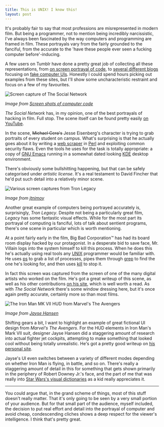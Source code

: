 ```yaml
---
title: This is UNIX! I know this!
layout: post
---
```


<p class="lead">It's probably fair to say that most professions are misrepresented in modern film. But being a programmer, not to mention being incredibly narcissistic, I've always been fascinated by the way computers and programming are framed in film. These portrayals vary from the fairly grounded to the fanciful, from the accurate to the 'have these people ever seen a fucking computer before'-inducing.</p>

A few users on Tumblr have done a pretty great job of collecting all these representations, from [on screen portrayal of code](http://moviecode.tumblr.com), to [several different blogs](http://accessmaincomputerfile.net) focusing on [fake computer UIs](http://fakeui.tumblr.com). Honestly I could spend hours picking out examples from these sites, but I'll show some uncharacteristic restraint and focus on a few of my favourites.

![Screen capture of _The Social Network_](http://25.media.tumblr.com/afa881477c33c749f5a86464b62cc385/tumblr_myvdi1KcjS1tognpro1_1280.png)

_Image from [Screen shots of computer code](http://moviecode.tumblr.com/post/72188619673/theres-quite-a-bit-of-code-in-the-social-network)_

_The Social Network_ has, in my opinion, one of the best portrayals of hacking in film. Full stop. The scene itself can be found pretty easily [on YouTube](http://www.youtube.com/watch?v=odOzMz-fOOw).

In the scene, <s>Michael Cera's</s> Jesse Eisenberg's character is trying to grab portraits of every student on campus. What's surprising is that he actually goes about it by writing a [web scraper](http://en.wikipedia.org/wiki/Web_scraping) in [Perl](http://www.perl.org) and exploiting common security flaws. Even the tools he uses for the task is totally appropriate: a copy of [GNU Emacs](http://www.gnu.org/software/emacs/) running in a somewhat dated looking [KDE](http://www.kde.org) desktop environment.

There's obviously some bullshitting happening, but that can be safely categorised under _artistic license_. It's a real testament to David Fincher that he'd put such detail into a relatively minor scene.

![Various screen captures from _Tron Legacy_](http://jtnimoy.net/178/TRON_GFX_BR_08.JPG)

_Image from [jtnimoy](http://jtnimoy.net/workviewer.php?q=178)_

Another great example of computers being portrayed accurately is, surprisingly, _Tron Legacy_. Despite not being a particularly great film, _Legacy_ has some fantastic visual effects. While for the most part its portrayal of computing is fanciful, lots of talk about sentient programs, there's one scene in particular which is worth mentioning.

At a point fairly early in the film, Big Bad Corporation™ has had its board room display hacked by our protagonist. In a desperate bid to save face, Mr. Villain logs into the system himself to kill this process. When he does this he's actually using real tools any [UNIX](http://en.wikipedia.org/wiki/Unix) programmer would be familiar with. He uses [ps](http://en.wikipedia.org/wiki/Ps_(Unix)) to grab a list of processes, pipes them through [grep](http://en.wikipedia.org/wiki/Grep) to find the one he's looking for, and then uses [kill](http://en.wikipedia.org/wiki/Kill_(Unix)) to stop it.

In fact this screen was captured from the screen of one of the many digital artists who worked on the film. He's got a great writeup of this scene, as well as his other contributions [on his site](http://jtnimoy.net/workviewer.php?q=178), which is well worth a read. As with _The Social Network_ there's some window dressing here, but it's once again pretty accurate, certainly more so than most films.

![The Iron Man MK VII HUD from _Marvel's The Avengers_](http://jayse.tv/v2/wp-content/uploads/2012/05/Iron_Man_Mark_7_diag_back_jayse_hansen.jpg)

_Image from [Jayse Hansen](http://jayse.tv/v2/?portfolio=hud)_

Shifting gears a bit, I want to highlight an example of great fictional UI design from _Marvel's The Avengers_. For the HUD elements in Iron Man's Mark VII suit, designer Jayse Hansen did a staggering amount of research into actual fighter jet cockpits, attempting to make something that looked cool without being totally unrealistic. He's got a pretty good writeup on [his personal site](http://jayse.tv/v2/?portfolio=hud).

Jayse's UI even switches between a variety of different modes depending on whether Iron Man is flying, in battle, and so on. There's really a staggering amount of detail in this for something that gets shown primarily in the periphery of Robert Downey Jr.'s face, and the part of me that was really into [Star Wars's visual dictionaries](http://www.amazon.com/Visual-Dictionary-Star-Wars-Episode/dp/0789447010) as a kid really appreciates it.

--- 

You could argue that, in the grand scheme of things, most of this stuff doesn't really matter. That it's only going to be seen by a very small portion of your audience. But for that small part of the audience, myself included, the decision to put real effort and detail into the portrayal of computer and avoid cheap, condescending cliches shows a deep respect for the viewer's intelligence. I think that's pretty great.